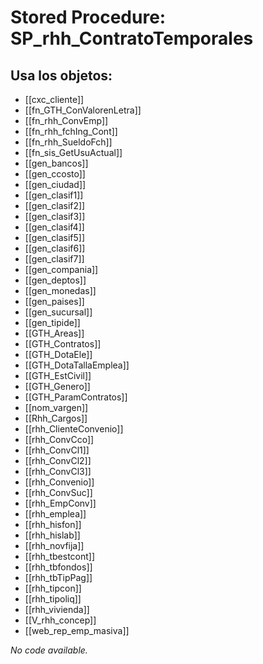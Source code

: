 # Stored Procedure: SP_rhh_ContratoTemporales

## Usa los objetos:
- [[cxc_cliente]]
- [[fn_GTH_ConValorenLetra]]
- [[fn_rhh_ConvEmp]]
- [[fn_rhh_fchIng_Cont]]
- [[fn_rhh_SueldoFch]]
- [[fn_sis_GetUsuActual]]
- [[gen_bancos]]
- [[gen_ccosto]]
- [[gen_ciudad]]
- [[gen_clasif1]]
- [[gen_clasif2]]
- [[gen_clasif3]]
- [[gen_clasif4]]
- [[gen_clasif5]]
- [[gen_clasif6]]
- [[gen_clasif7]]
- [[gen_compania]]
- [[gen_deptos]]
- [[gen_monedas]]
- [[gen_paises]]
- [[gen_sucursal]]
- [[gen_tipide]]
- [[GTH_Areas]]
- [[GTH_Contratos]]
- [[GTH_DotaEle]]
- [[GTH_DotaTallaEmplea]]
- [[GTH_EstCivil]]
- [[GTH_Genero]]
- [[GTH_ParamContratos]]
- [[nom_vargen]]
- [[Rhh_Cargos]]
- [[rhh_ClienteConvenio]]
- [[rhh_ConvCco]]
- [[rhh_ConvCl1]]
- [[rhh_ConvCl2]]
- [[rhh_ConvCl3]]
- [[rhh_Convenio]]
- [[rhh_ConvSuc]]
- [[rhh_EmpConv]]
- [[rhh_emplea]]
- [[rhh_hisfon]]
- [[rhh_hislab]]
- [[rhh_novfija]]
- [[rhh_tbestcont]]
- [[rhh_tbfondos]]
- [[rhh_tbTipPag]]
- [[rhh_tipcon]]
- [[rhh_tipoliq]]
- [[rhh_vivienda]]
- [[V_rhh_concep]]
- [[web_rep_emp_masiva]]

*No code available.*
